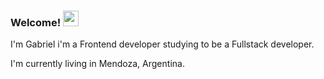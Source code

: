 ### Welcome! <img src="https://media.giphy.com/media/hvRJCLFzcasrR4ia7z/giphy.gif" width="25px">

<p>I'm Gabriel i'm a Frontend developer studying to be a Fullstack developer. </p> 
<p>I'm currently living in Mendoza, Argentina. </p> 

<!--
**Gabriel-Briones/Gabriel-Briones** is a ✨ _special_ ✨ repository because its `README.md` (this file) appears on your GitHub profile.

Here are some ideas to get you started:

- 🔭 I’m currently working on ...
- 🌱 I’m currently learning ...
- 👯 I’m looking to collaborate on ...
- 🤔 I’m looking for help with ...
- 💬 Ask me about ...
- 📫 How to reach me: ...
- 😄 Pronouns: ...
- ⚡ Fun fact: ...
-->
